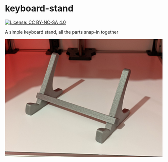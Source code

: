 # keyboard-stand
[![License: CC BY-NC-SA 4.0](https://licensebuttons.net/l/by-nc-sa/4.0/80x15.png)](https://creativecommons.org/licenses/by-nc-sa/4.0/)

A simple keyboard stand, all the parts snap-in together

![Keyboard stand](./img/PXL_20211118_212435597.jpg)